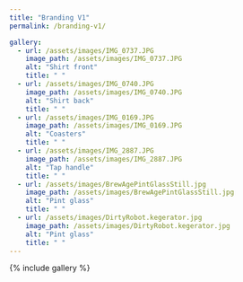 ```yaml
---
title: "Branding V1"
permalink: /branding-v1/

gallery:
  - url: /assets/images/IMG_0737.JPG
    image_path: /assets/images/IMG_0737.JPG
    alt: "Shirt front"
    title: " "
  - url: /assets/images/IMG_0740.JPG
    image_path: /assets/images/IMG_0740.JPG
    alt: "Shirt back"
    title: " "
  - url: /assets/images/IMG_0169.JPG
    image_path: /assets/images/IMG_0169.JPG
    alt: "Coasters"
    title: " "
  - url: /assets/images/IMG_2887.JPG
    image_path: /assets/images/IMG_2887.JPG
    alt: "Tap handle"
    title: " "
  - url: /assets/images/BrewAgePintGlassStill.jpg
    image_path: /assets/images/BrewAgePintGlassStill.jpg
    alt: "Pint glass"
    title: " "
  - url: /assets/images/DirtyRobot.kegerator.jpg
    image_path: /assets/images/DirtyRobot.kegerator.jpg
    alt: "Pint glass"
    title: " "
---
```


{% include gallery %}
